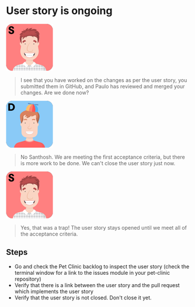 # User story is ongoing

![Santhosh](../../assets/yellow-belt-devops-dojo/version-control/santhosh.png)

> I see that you have worked on the changes as per the user story,
> you submitted them in GitHub, and Paulo has reviewed and merged your changes.
> Are we done now?

![Dan](../../assets/yellow-belt-devops-dojo/version-control/dan.png)

> No Santhosh. We are meeting the first acceptance criteria, but there is more work
> to be done. We can't close the user story just now.

![Santhosh](../../assets/yellow-belt-devops-dojo/version-control/santhosh.png)

> Yes, that was a trap! The user story stays opened until we meet all of the acceptance
> criteria.

## Steps

* Go and check the Pet Clinic backlog to inspect the user story (check the
  terminal window for a link to the issues module in your pet-clinic repository)
* Verify that there is a link between the user story and the pull request which
  implements the user story
* Verify that the user story is not closed. Don't close it yet.
